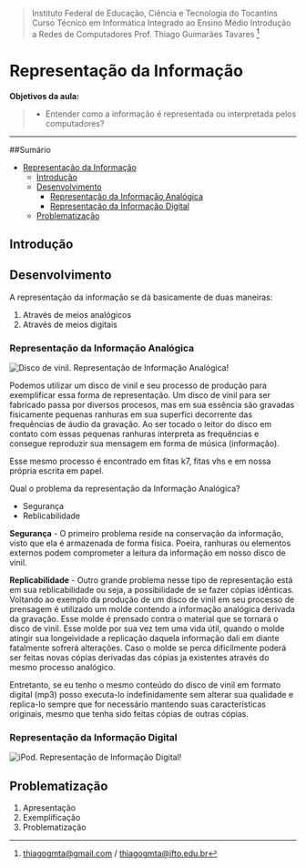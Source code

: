 
> Instituto Federal de Educação, Ciência e Tecnologia do Tocantins
> Curso Técnico em Informática Integrado ao Ensino Médio
> Introdução a Redes de Computadores
> Prof. Thiago Guimarães Tavares [^1]
> [^1]: thiagogmta@gmail.com / thiagogmta@ifto.edu.br

# Representação da Informação

**Objetivos da aula:**
> - Entender como a informação é representada ou interpretada pelos computadores?

----

##Sumário <!-- omit in toc -->
- [Representação da Informação](#representa%C3%A7%C3%A3o-da-informa%C3%A7%C3%A3o)
  - [Introdução](#introdu%C3%A7%C3%A3o)
  - [Desenvolvimento](#desenvolvimento)
    - [Representação da Informação Analógica](#representa%C3%A7%C3%A3o-da-informa%C3%A7%C3%A3o-anal%C3%B3gica)
    - [Representação da Informação Digital](#representa%C3%A7%C3%A3o-da-informa%C3%A7%C3%A3o-digital)
  - [Problematização](#problematiza%C3%A7%C3%A3o)


## Introdução


## Desenvolvimento

A representação da informação se dá basicamente de duas maneiras:
1. Através de meios analógicos
2. Através de meios digitais

### Representação da Informação Analógica

![Disco de vinil. Representação de Informação Analógica!](vinil.jpg "Já ouviu um disco de Vinil?")

Podemos utilizar um disco de vinil e seu processo de produção para exemplificar essa forma de representação. Um disco de vinil para ser fabricado passa por diversos procesos, mas em sua essência são gravadas fisicamente pequenas ranhuras em sua superfíci decorrente das frequências de áudio da gravação. Ao ser tocado o leitor do disco em contato com essas pequenas ranhuras interpreta as frequências e consegue reproduzir sua mensagem em forma de música (informação).

Esse mesmo processo é encontrado em fitas k7, fitas vhs e em nossa própria escrita em papel.

Qual o problema da representação da Informação Analógica?

- Segurança
- Reblicabilidade

**Segurança** - O primeiro problema reside na conservação da informação, visto que ela é armazenada de forma física. Poeira, ranhuras ou elementos externos podem comprometer a leitura da informação em nosso disco de vinil.

**Replicabilidade** - Outro grande problema nesse tipo de representação está em sua reblicabilidade ou seja, a possibilidade de se fazer cópias idênticas. Voltando ao exemplo da produção de um disco de vinil em seu processo de prensagem é utilizado um molde contendo a informação analógica derivada da gravação. Esse molde é prensado contra o material que se tornará o disco de vinil. Esse molde por sua vez tem uma vida útil, quando o molde atingir sua longeividade a replicação daquela informação dali em diante fatalmente sofrerá alterações. Caso o molde se perca dificilmente poderá ser feitas novas cópias derivadas das cópias ja existentes através do mesmo processo analógico.

Entretanto, se eu tenho o mesmo conteúdo do disco de vinil em formato digital (mp3) posso executa-lo indefinidamente sem alterar sua qualidade e replica-lo sempre que for necessário mantendo suas características originais, mesmo que tenha sido feitas cópias de outras cópias.

### Representação da Informação Digital

![iPod. Representação de Informação Digital!](mp3.jpg "O mp3 é um formato extremamente popular de áudio digital")


## Problematização


1. Apresentação
2. Exemplificação
3. Problematização


